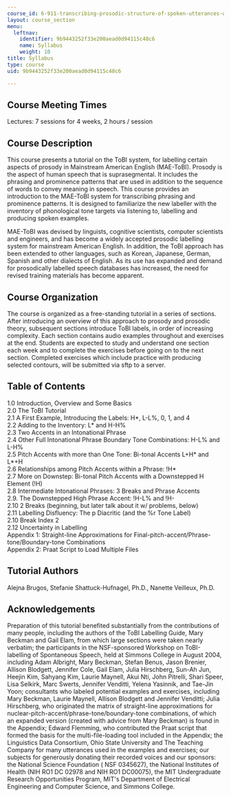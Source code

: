```yaml
---
course_id: 6-911-transcribing-prosodic-structure-of-spoken-utterances-with-tobi-january-iap-2006
layout: course_section
menu:
  leftnav:
    identifier: 9b9443252f33e200aead0d94115c48c6
    name: Syllabus
    weight: 10
title: Syllabus
type: course
uid: 9b9443252f33e200aead0d94115c48c6

---
```


Course Meeting Times
--------------------

Lectures: 7 sessions for 4 weeks, 2 hours / session

Course Description
------------------

This course presents a tutorial on the ToBI system, for labelling certain aspects of prosody in Mainstream American English (MAE-ToBI). Prosody is the aspect of human speech that is suprasegmental. It includes the phrasing and prominence patterns that are used in addition to the sequence of words to convey meaning in speech. This course provides an introduction to the MAE-ToBI system for transcribing phrasing and prominence patterns. It is designed to familiarize the new labeller with the inventory of phonological tone targets via listening to, labelling and producing spoken examples.

MAE-ToBI was devised by linguists, cognitive scientists, computer scientists and engineers, and has become a widely accepted prosodic labelling system for mainstream American English. In addition, the ToBI approach has been extended to other languages, such as Korean, Japanese, German, Spanish and other dialects of English. As its use has expanded and demand for prosodically labelled speech databases has increased, the need for revised training materials has become apparent.

Course Organization
-------------------

The course is organized as a free-standing tutorial in a series of sections. After introducing an overview of this approach to prosody and prosodic theory, subsequent sections introduce ToBI labels, in order of increasing complexity. Each section contains audio examples throughout and exercises at the end. Students are expected to study and understand one section each week and to complete the exercises before going on to the next section. Completed exercises which include practice with producing selected contours, will be submitted via sftp to a server.

Table of Contents
-----------------

1.0 Introduction, Overview and Some Basics  
2.0 The ToBI Tutorial  
2.1 A First Example, Introducing the Labels: H\*, L-L%, 0, 1, and 4  
2.2 Adding to the Inventory: L\* and H-H%  
2.3 Two Accents in an Intonational Phrase  
2.4 Other Full Intonational Phrase Boundary Tone Combinations: H-L% and L-H%  
2.5 Pitch Accents with more than One Tone: Bi-tonal Accents L+H\* and L\*+H  
2.6 Relationships among Pitch Accents within a Phrase: !H\*  
2.7 More on Downstep: Bi-tonal Pitch Accents with a Downstepped H Element (!H)  
2.8 Intermediate Intonational Phrases: 3 Breaks and Phrase Accents  
2.9. The Downstepped High Phrase Accent: !H-L% and !H-  
2.10 2 Breaks (beginning, but later talk about it w/ problems, below)  
2.11 Labelling Disfluency: The p Diacritic (and the %r Tone Label)  
2.10 Break Index 2  
2.12 Uncertainty in Labelling  
Appendix 1: Straight-line Approximations for Final-pitch-accent/Phrase-tone/Boundary-tone Combinations  
Appendix 2: Praat Script to Load Multiple Files

Tutorial Authors
----------------

Alejna Brugos, Stefanie Shattuck-Hufnagel, Ph.D., Nanette Veilleux, Ph.D.

Acknowledgements
----------------

Preparation of this tutorial benefited substantially from the contributions of many people, including the authors of the ToBI Labelling Guide, Mary Beckman and Gail Elam, from which large sections were taken nearly verbatim; the participants in the NSF-sponsored Workshop on ToBI-labelling of Spontaneous Speech, held at Simmons College in August 2004, including Adam Albright, Mary Beckman, Stefan Benus, Jason Brenier, Allison Blodgett, Jennifer Cole, Gail Elam, Julia Hirschberg, Sun-Ah Jun, Heejin Kim, Sahyang Kim, Laurie Maynell, Akui Nti, John Pitrelli, Shari Speer, Lisa Selkirk, Marc Swerts, Jennifer Venditti, Yelena Yasinnik, and Tae-Jin Yoon; consultants who labeled potential examples and exercises, including Mary Beckman, Laurie Maynell, Allison Blodgett and Jennifer Venditti; Julia Hirschberg, who originated the matrix of straight-line approximations for nuclear-pitch-accent/phrase-tone/boundary-tone combinations, of which an expanded version (created with advice from Mary Beckman) is found in the Appendix; Edward Flemming, who contributed the Praat script that formed the basis for the multi-file-loading tool included in the Appendix; the Linguistics Data Consortium, Ohio State University and The Teaching Company for many utterances used in the examples and exercises; our subjects for generously donating their recorded voices and our sponsors: the National Science Foundation ( NSF 0345627), the National Institutes of Health (NIH RO1 DC 02978 and NIH RO1 DC00075), the MIT Undergraduate Research Opportunities Program, MIT's Department of Electrical Engineering and Computer Science, and Simmons College.